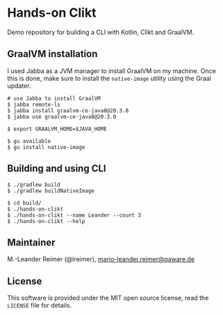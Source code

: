 # Hands-on Clikt

Demo repository for building a CLI with Kotlin, Clikt and GraalVM.

## GraalVM installation

I used Jabba as a JVM manager to install GraalVM on my machine. Once this is
done, make sure to install the `native-image` utility using the Graal updater.

```
# use Jabba to install GraalVM
$ jabba remote-ls
$ jabba install graalvm-ce-java8@20.3.0
$ jabba use graalvm-ce-java8@20.3.0

$ export GRAALVM_HOME=$JAVA_HOME

$ gu available
$ gu install native-image
```

## Building and using CLI

```
$ ./gradlew build
$ ./gradlew buildNativeImage

$ cd build/
$ ./hands-on-clikt
$ ./hands-on-clikt --name Leander --count 3
$ ./hands-on-clikt --help
```

## Maintainer

M.-Leander Reimer (@lreimer), <mario-leander.reimer@qaware.de>

## License

This software is provided under the MIT open source license, read the `LICENSE`
file for details.
